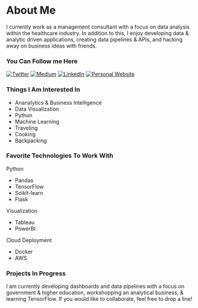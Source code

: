 # About Me

I currently work as a management consultant with a focus on data analysis within the healthcare industry. In addition to this, I enjoy developing data & analytic driven applications, creating data pipelines & APIs, and hacking away on business ideas with friends.

### You Can Follow me Here

<a href="https://twitter.com/intent/follow?screen_name=sunnermatt&tw_p=followbutton" target="_blank"><img alt="Twitter" src="https://img.shields.io/badge/twitter-%231DA1F2.svg?&style=for-the-badge&logo=twitter&logoColor=white" /></a>
<a href="https://medium.com/@sunnermatt" target="_blank"><img alt="Medium" src="https://img.shields.io/badge/medium-%2312100E.svg?&style=for-the-badge&logo=medium&logoColor=white" /></a>
<a href="https://www.linkedin.com/in/mattsunner" target="_blank"><img alt="LinkedIn" src="https://img.shields.io/badge/linkedin-%230077B5.svg?&style=for-the-badge&logo=linkedin&logoColor=white" /></a>
<a href="http://mattsunner.com" target="_blank"><img alt="Personal Website" src="https://img.shields.io/badge/Personal%20Website-%2312100E.svg?&style=for-the-badge&logoColor=white" /></a>

### Things I Am Interested In

- Ananalytics & Business Intelligence
- Data Visualization
- Python
- Machine Learning
- Traveling
- Cooking
- Backpacking

### Favorite Technologies To Work With

Python

- Pandas
- TensorFlow
- Scikit-learn
- Flask

Visualization

- Tableau
- PowerBI

Cloud Deployment

- Docker
- AWS

### Projects In Progress

I am currently developing dashboards and data pipelines with a focus on government & higher education, workshopping an analytical business, & learning TensorFlow. If you would like to collaborate, feel free to drop a line!
